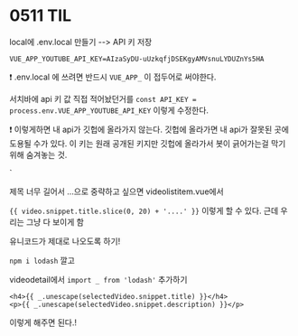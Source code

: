 # 0511 TIL

local에 .env.local 만들기 --> API 키 저장

```
VUE_APP_YOUTUBE_API_KEY=AIzaSyDU-uUzkqfjDSEKgyAMVsnuLYDUZnYs5HA
```

:exclamation: .env.local 에 쓰려면 반드시 `VUE_APP_` 이 접두어로 써야한다.

서치바에 api 키 값 직접 적어놨던거를 `const API_KEY = process.env.VUE_APP_YOUTUBE_API_KEY` 이렇게 수정한다.

:exclamation: 이렇게하면 내 api가 깃헙에 올라가지 않는다. 깃헙에 올라가면 내 api가 잘못된 곳에 도용될 수가 있다. 이 키는 원래 공개된 키지만 깃헙에 올라가서 봇이 긁어가는걸 막기 위해 숨겨놓는 것.

`	

제목 너무 길어서 ...으로 중략하고 싶으면 videolistitem.vue에서

`{{ video.snippet.title.slice(0, 20) + '....' }}` 이렇게 할 수 있다. 근데 우리는 그냥 다 보이게 함



유니코드가 제대로 나오도록 하기!

`npm i lodash` 깔고

videodetail에서 `import _ from 'lodash'` 추가하기

```
<h4>{{ _.unescape(selectedVideo.snippet.title) }}</h4>
<p>{{ _.unescape(selectedVideo.snippet.description) }}</p>
```

이렇게 해주면 된다.!